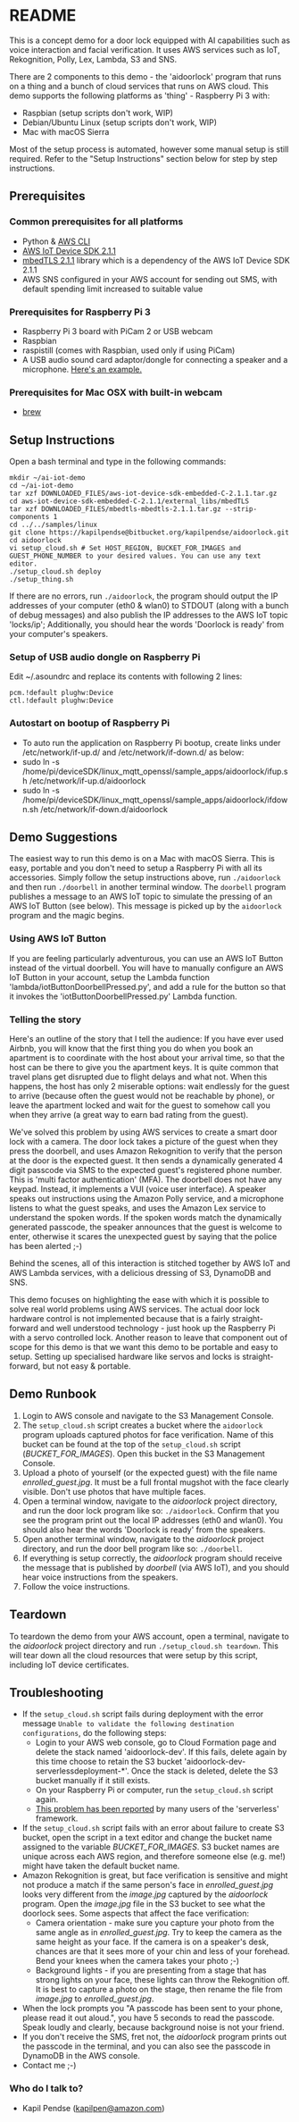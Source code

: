 # README #

This is a concept demo for a door lock equipped with AI capabilities such as voice interaction and facial verification. It uses AWS services such as IoT, Rekognition, Polly, Lex, Lambda, S3 and SNS.

There are 2 components to this demo - the 'aidoorlock' program that runs on a thing and a bunch of cloud services that runs on AWS cloud. This demo supports the following platforms as 'thing' - Raspberry Pi 3 with:
* Raspbian (setup scripts don't work, WIP)
* Debian/Ubuntu Linux (setup scripts don't work, WIP)
* Mac with macOS Sierra

Most of the setup process is automated, however some manual setup is still required. Refer to the "Setup Instructions" section below for step by step instructions.

## Prerequisites ##

### Common prerequisites for all platforms
* Python & [AWS CLI](https://aws.amazon.com/cli/)
* [AWS IoT Device SDK 2.1.1](https://github.com/aws/aws-iot-device-sdk-embedded-C/archive/v2.1.1.tar.gz)
* [mbedTLS 2.1.1](https://github.com/ARMmbed/mbedtls/archive/mbedtls-2.1.1.tar.gz) library which is a dependency of the AWS IoT Device SDK 2.1.1
* AWS SNS configured in your AWS account for sending out SMS, with default spending limit increased to suitable value

### Prerequisites for Raspberry Pi 3
* Raspberry Pi 3 board with PiCam 2 or USB webcam
* Raspbian
* raspistill (comes with Raspbian, used only if using PiCam)
* A USB audio sound card adaptor/dongle for connecting a speaker and a microphone. [Here's an example.](http://www.lazada.sg/easybuy-new-pc-laptop-usb-2-3d-virtual-kx3p-71-channel-audio-soundcard-adapter-9019448.html)

### Prerequisites for Mac OSX with built-in webcam
* [brew](https://brew.sh/)

## Setup Instructions ##

Open a bash terminal and type in the following commands:
~~~~
mkdir ~/ai-iot-demo
cd ~/ai-iot-demo
tar xzf DOWNLOADED_FILES/aws-iot-device-sdk-embedded-C-2.1.1.tar.gz
cd aws-iot-device-sdk-embedded-C-2.1.1/external_libs/mbedTLS
tar xzf DOWNLOADED_FILES/mbedtls-mbedtls-2.1.1.tar.gz --strip-components 1
cd ../../samples/linux
git clone https://kapilpendse@bitbucket.org/kapilpendse/aidoorlock.git
cd aidoorlock
vi setup_cloud.sh # Set HOST_REGION, BUCKET_FOR_IMAGES and GUEST_PHONE_NUMBER to your desired values. You can use any text editor.
./setup_cloud.sh deploy
./setup_thing.sh
~~~~

If there are no errors, run `./aidoorlock`, the program should output the IP addresses of your computer (eth0 & wlan0) to STDOUT (along with a bunch of debug messages) and also publish the IP addresses to the AWS IoT topic 'locks/ip'; Additionally, you should hear the words 'Doorlock is ready' from your computer's speakers.

### Setup of USB audio dongle on Raspberry Pi
Edit ~/.asoundrc and replace its contents with following 2 lines:
~~~~
pcm.!default plughw:Device
ctl.!default plughw:Device
~~~~

### Autostart on bootup of Raspberry Pi
* To auto run the application on Raspberry Pi bootup, create links under /etc/network/if-up.d/ and /etc/network/if-down.d/ as below:
* sudo ln -s /home/pi/deviceSDK/linux_mqtt_openssl/sample_apps/aidoorlock/ifup.sh /etc/network/if-up.d/aidoorlock
* sudo ln -s /home/pi/deviceSDK/linux_mqtt_openssl/sample_apps/aidoorlock/ifdown.sh /etc/network/if-down.d/aidoorlock

## Demo Suggestions ##
The easiest way to run this demo is on a Mac with macOS Sierra. This is easy, portable and you don't need to setup a Raspberry Pi with all its accessories. Simply follow the setup instructions above, run `./aidoorlock` and then run `./doorbell` in another terminal window. The `doorbell` program publishes a message to an AWS IoT topic to simulate the pressing of an AWS IoT Button (see below). This message is picked up by the `aidoorlock` program and the magic begins.

### Using AWS IoT Button ###
If you are feeling particularly adventurous, you can use an AWS IoT Button instead of the virtual doorbell. You will have to manually configure an AWS IoT Button in your account, setup the Lambda function 'lambda/iotButtonDoorbellPressed.py', and add a rule for the button so that it invokes the 'iotButtonDoorbellPressed.py' Lambda function.

### Telling the story ###
Here's an outline of the story that I tell the audience: If you have ever used Airbnb, you will know that the first thing you do when you book an apartment is to coordinate with the host about your arrival time, so that the host can be there to give you the apartment keys. It is quite common that travel plans get disrupted due to flight delays and what not. When this happens, the host has only 2 miserable options: wait endlessly for the guest to arrive (because often the guest would not be reachable by phone), or leave the apartment locked and wait for the guest to somehow call you when they arrive (a great way to earn bad rating from the guest).

We've solved this problem by using AWS services to create a smart door lock with a camera. The door lock takes a picture of the guest when they press the doorbell, and uses Amazon Rekognition to verify that the person at the door is the expected guest. It then sends a dynamically generated 4 digit passcode via SMS to the expected guest's registered phone number. This is 'multi factor authentication' (MFA). The doorbell does not have any keypad. Instead, it implements a VUI (voice user interface). A speaker speaks out instructions using the Amazon Polly service, and a microphone listens to what the guest speaks, and uses the Amazon Lex service to understand the spoken words. If the spoken words match the dynamically generated passcode, the speaker announces that the guest is welcome to enter, otherwise it scares the unexpected guest by saying that the police has been alerted ;-)

Behind the scenes, all of this interaction is stitched together by AWS IoT and AWS Lambda services, with a delicious dressing of S3, DynamoDB and SNS.

This demo focuses on highlighting the ease with which it is possible to solve real world problems using AWS services. The actual door lock hardware control is not implemented because that is a fairly straight-forward and well understood technology - just hook up the Raspberry Pi with a servo controlled lock. Another reason to leave that component out of scope for this demo is that we want this demo to be portable and easy to setup. Setting up specialised hardware like servos and locks is straight-forward, but not easy & portable.

## Demo Runbook ##
1. Login to AWS console and navigate to the S3 Management Console.
2. The `setup_cloud.sh` script creates a bucket where the `aidoorlock` program uploads captured photos for face verification. Name of this bucket can be found at the top of the `setup_cloud.sh` script (*BUCKET_FOR_IMAGES*). Open this bucket in the S3 Management Console.
3. Upload a photo of yourself (or the expected guest) with the file name *enrolled_guest.jpg*. It must be a full frontal mugshot with the face clearly visible. Don't use photos that have multiple faces.
4. Open a terminal window, navigate to the *aidoorlock* project directory, and run the door lock program like so: `./aidoorlock`. Confirm that you see the program print out the local IP addresses (eth0 and wlan0). You should also hear the words 'Doorlock is ready' from the speakers.
5. Open another terminal window, navigate to the *aidoorlock* project directory, and run the door bell program like so: `./doorbell`.
6. If everything is setup correctly, the *aidoorlock* program should receive the message that is published by *doorbell* (via AWS IoT), and you should hear voice instructions from the speakers.
7. Follow the voice instructions.

## Teardown ##
To teardown the demo from your AWS account, open a terminal, navigate to the *aidoorlock* project directory and run `./setup_cloud.sh teardown`. This will tear down all the cloud resources that were setup by this script, including IoT device certificates.

## Troubleshooting ##
* If the `setup_cloud.sh` script fails during deployment with the error message `Unable to validate the following destination configurations`, do the following steps:
	* Login to your AWS web console, go to Cloud Formation page and delete the stack named 'aidoorlock-dev'. If this fails, delete again by this time choose to retain the S3 bucket 'aidoorlock-dev-serverlessdeployment-*'. Once the stack is deleted, delete the S3 bucket manually if it still exists.
	* On your Raspberry Pi or computer, run the `setup_cloud.sh` script again.
	* [This problem has been reported](https://github.com/serverless/serverless/issues/3038) by many users of the 'serverless' framework.
* If the `setup_cloud.sh` script fails with an error about failure to create S3 bucket, open the script in a text editor and change the bucket name assigned to the variable *BUCKET_FOR_IMAGES*. S3 bucket names are unique across each AWS region, and therefore someone else (e.g. me!) might have taken the default bucket name.
* Amazon Rekognition is great, but face verification is sensitive and might not produce a match if the same person's face in *enrolled_guest.jpg* looks very different from the *image.jpg* captured by the *aidoorlock* program. Open the *image.jpg* file in the S3 bucket to see what the doorlock sees. Some aspects that affect the face verification:
	* Camera orientation - make sure you capture your photo from the same angle as in *enrolled_guest.jpg*. Try to keep the camera as the same height as your face. If the camera is on a speaker's desk, chances are that it sees more of your chin and less of your forehead. Bend your knees when the camera takes your photo ;-)
	* Background lights - if you are presenting from a stage that has strong lights on your face, these lights can throw the Rekognition off. It is best to capture a photo on the stage, then rename the file from *image.jpg* to *enrolled_guest.jpg*.
* When the lock prompts you "A passcode has been sent to your phone, please read it out aloud.", you have 5 seconds to read the passcode. Speak loudly and clearly, because background noise is not your friend.
* If you don't receive the SMS, fret not, the *aidoorlock* program prints out the passcode in the terminal, and you can also see the passcode in DynamoDB in the AWS console.
* Contact me ;-)

### Who do I talk to? ###
* Kapil Pendse (kapilpen@amazon.com)
